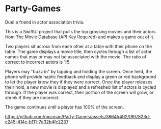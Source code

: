 # Party-Games

Duel a friend in actor association trivia.

This is a SwiftUI project that pulls the top grossing movies and their actors from The Movie Database (API Key Required) and makes a game out of it.

Two players sit across from each other at a table with their phone on the table. The game displays a movie title, then cycles through a list of actor names that may or may not be associated with the movie. The ratio of correct to incorrect actors is 1:5.

Players may "buzz in" by tapping and holding the screen. Once held, the phone will provide haptic feedback and display a green or red background to let the player know they if they were correct. Once the player releases their hold, a new movie is displayed and a refreshed list of actors is cycled through. If the player was correct, their portion of the screen will grow, or shrink if they are incorrect. 

The game continues until a player has 100% of the screen.

https://github.com/mocman/Party-Games/assets/36645492/f997823d-c245-414c-b111-7d32b4fc2237
